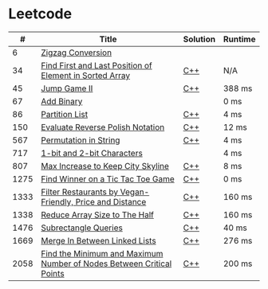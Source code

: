 # Leetcode

| # | Title | Solution | Runtime |
|---| ----- | -------- | ------- |
|6|[ Zigzag Conversion](https://leetcode.com/problems/zigzag-conversion/)|[](./solutions/6.%20Zigzag%20Conversion.)||
|34|[ Find First and Last Position of Element in Sorted Array](https://leetcode.com/problems/find-first-and-last-position-of-element-in-sorted-array/)|[C++](./solutions/34.%20Find%20First%20and%20Last%20Position%20of%20Element%20in%20Sorted%20Array.cpp)|N/A|
|45|[ Jump Game II](https://leetcode.com/problems/jump-game-ii/)|[C++](./solutions/45.%20Jump%20Game%20II.cpp)|388 ms|
|67|[ Add Binary](https://leetcode.com/problems/add-binary/)|[](./solutions/67.%20Add%20Binary.)|0 ms|
|86|[ Partition List](https://leetcode.com/problems/partition-list/)|[C++](./solutions/86.%20Partition%20List.cpp)|4 ms|
|150|[ Evaluate Reverse Polish Notation](https://leetcode.com/problems/evaluate-reverse-polish-notation/)|[C++](./solutions/150.%20Evaluate%20Reverse%20Polish%20Notation.cpp)|12 ms|
|567|[ Permutation in String](https://leetcode.com/problems/permutation-in-string/)|[C++](./solutions/567.%20Permutation%20in%20String.cpp)|4 ms|
|717|[ 1-bit and 2-bit Characters](https://leetcode.com/problems/1-bit-and-2-bit-characters/)|[](./solutions/717.%201-bit%20and%202-bit%20Characters.)|4 ms|
|807|[ Max Increase to Keep City Skyline](https://leetcode.com/problems/max-increase-to-keep-city-skyline/)|[C++](./solutions/807.%20Max%20Increase%20to%20Keep%20City%20Skyline.cpp)|8 ms|
|1275|[ Find Winner on a Tic Tac Toe Game](https://leetcode.com/problems/find-winner-on-a-tic-tac-toe-game/)|[C++](./solutions/1275.%20Find%20Winner%20on%20a%20Tic%20Tac%20Toe%20Game.cpp)|0 ms|
|1333|[ Filter Restaurants by Vegan-Friendly, Price and Distance](https://leetcode.com/problems/filter-restaurants-by-vegan-friendly-price-and-distance/)|[C++](./solutions/1333.%20Filter%20Restaurants%20by%20Vegan-Friendly%2C%20Price%20and%20Distance.cpp)|160 ms|
|1338|[ Reduce Array Size to The Half](https://leetcode.com/problems/reduce-array-size-to-the-half/)|[C++](./solutions/1338.%20Reduce%20Array%20Size%20to%20The%20Half.cpp)|160 ms|
|1476|[ Subrectangle Queries](https://leetcode.com/problems/subrectangle-queries/)|[C++](./solutions/1476.%20Subrectangle%20Queries.cpp)|40 ms|
|1669|[ Merge In Between Linked Lists](https://leetcode.com/problems/merge-in-between-linked-lists/)|[C++](./solutions/1669.%20Merge%20In%20Between%20Linked%20Lists.cpp)|276 ms|
|2058|[ Find the Minimum and Maximum Number of Nodes Between Critical Points](https://leetcode.com/problems/find-the-minimum-and-maximum-number-of-nodes-between-critical-points/)|[C++](./solutions/2058.%20Find%20the%20Minimum%20and%20Maximum%20Number%20of%20Nodes%20Between%20Critical%20Points.cpp)|200 ms|

